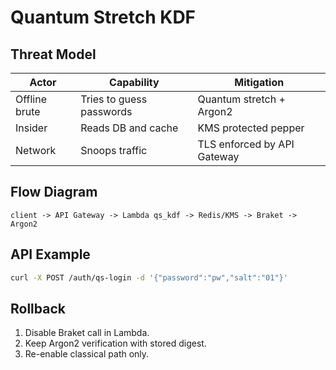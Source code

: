 # Quantum Stretch KDF

## Threat Model

| Actor         | Capability                      | Mitigation                   |
|---------------|---------------------------------|------------------------------|
| Offline brute | Tries to guess passwords        | Quantum stretch + Argon2     |
| Insider       | Reads DB and cache              | KMS protected pepper         |
| Network       | Snoops traffic                  | TLS enforced by API Gateway  |

## Flow Diagram

```
client -> API Gateway -> Lambda qs_kdf -> Redis/KMS -> Braket -> Argon2
```

## API Example

```bash
curl -X POST /auth/qs-login -d '{"password":"pw","salt":"01"}'
```

## Rollback

1. Disable Braket call in Lambda.
2. Keep Argon2 verification with stored digest.
3. Re-enable classical path only.
